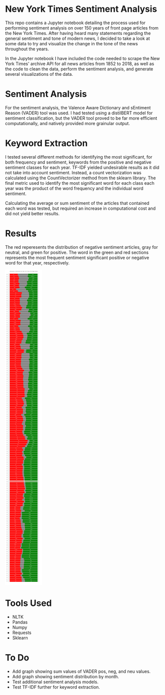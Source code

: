 # New York Times Sentiment Analysis

This repo contains a Jupyter notebook detailing the process used for performing sentiment analysis on over 150 years of front page articles from the New York Times. After having heard many statements regarding the general sentiment and tone of modern news, I decided to take a look at some data to try and visualize the change in the tone of the news throughout the years.

In the Jupyter notebook I have included the code needed to scrape the New York Times' archive API for all news articles from 1852 to 2018, as well as the code to clean the data, perform the sentiment analysis, and generate several visualizations of the data.

# Sentiment Analysis

For the sentiment analysis, the Valence Aware Dictionary and sEntiment Reason (VADER) tool was used. I had tested using a distilBERT model for sentiment classification, but the VADER tool proved to be far more efficient computationally, and natively provided more grainular output.

# Keyword Extraction

I tested several different methods for identifying the most significant, for both frequency and sentiment, keywords from the positive and negative sentiment classes for each year. TF-IDF yielded undesirable results as it did not take into account sentiment. Instead, a count vectorization was calculated using the CountVectorizer method from the sklearn library. The final metric used to identify the most significant word for each class each year was the product of the word frequency and the individual word sentiment.

Calculating the average or sum sentiment of the articles that contained each word was tested, but required an increase in computational cost and did not yield better results.

# Results

The red reperesents the distribution of negative sentiment articles, gray for neutral, and green for positive. The word in the green and red sections represents the most frequent sentiment significant positive or negative word for that year, respectively.

![Sentiment Distribution Visual](https://github.com/thebrianmcmurray/nytsentiment/blob/master/plot.png)

# Tools Used
* NLTK
* Pandas
* Numpy
* Requests
* Sklearn

# To Do
* Add graph showing sum values of VADER pos, neg, and neu values.
* Add graph showing sentiment distribution by month.
* Test additional sentiment analysis models.
* Test TF-IDF further for keyword extraction.
